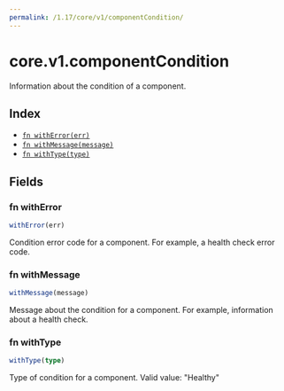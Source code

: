 ```yaml
---
permalink: /1.17/core/v1/componentCondition/
---
```


# core.v1.componentCondition

Information about the condition of a component.

## Index

* [`fn withError(err)`](#fn-witherror)
* [`fn withMessage(message)`](#fn-withmessage)
* [`fn withType(type)`](#fn-withtype)

## Fields

### fn withError

```ts
withError(err)
```

Condition error code for a component. For example, a health check error code.

### fn withMessage

```ts
withMessage(message)
```

Message about the condition for a component. For example, information about a health check.

### fn withType

```ts
withType(type)
```

Type of condition for a component. Valid value: "Healthy"
